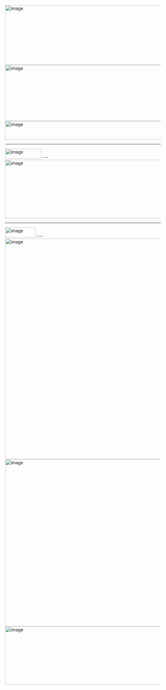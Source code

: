 
<img width="671" height="193" alt="image" src="https://github.com/user-attachments/assets/d100bd27-c2ed-422e-908e-cf2f500a6b32" />

<img width="839" height="181" alt="image" src="https://github.com/user-attachments/assets/b0cdece3-91f0-4948-bd79-bddab4488f47" />


<img width="671" height="60" alt="image" src="https://github.com/user-attachments/assets/d96d5614-21b4-4205-bc8a-83990065076c" />


---
<img width="117" height="33" alt="image" src="https://github.com/user-attachments/assets/9c96b89b-95cc-4d09-8472-9f59841accf0" />
---
<img width="818" height="189" alt="image" src="https://github.com/user-attachments/assets/5a45e674-90eb-4535-9b7e-bee6ede981ac" />


---
<img width="99" height="33" alt="image" src="https://github.com/user-attachments/assets/f13afee6-5406-4f21-ae72-25aec0075a13" />
---

<img width="1460" height="712" alt="image" src="https://github.com/user-attachments/assets/cf8cf6f8-f5e3-4a80-8718-2c2201bb6429" />
<img width="1459" height="539" alt="image" src="https://github.com/user-attachments/assets/a734a8b5-40c2-46f4-8862-29679423f29e" />
<img width="1338" height="188" alt="image" src="https://github.com/user-attachments/assets/5f946034-8766-49f1-824d-a409c31b148d" />

